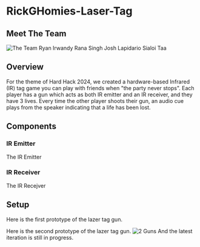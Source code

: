 # RickGHomies-Laser-Tag

## Meet The Team
![The Team](/RickGHomies-Laser-Tag/Team.jpg)
Ryan Irwandy
Rana Singh
Josh Lapidario
Sialoi Taa

## Overview
For the theme of Hard Hack 2024, we created a hardware-based Infrared (IR) tag game you can play with friends when "the party never stops".
Each player has a gun which acts as both IR emitter and an IR receiver, and they have 3 lives. Every time the other player shoots their gun,
an audio cue plays from the speaker indicating that a life has been lost.

## Components

### IR Emitter
The IR Emitter 


### IR Receiver
The IR Recejver


## Setup
Here is the first prototype of the lazer tag gun.


Here is the second prototype of the lazer tag gun.
![2 Guns](/RickGHomies-Laser-Tag/Guns.jpg)
And the latest iteration is still in progress.
